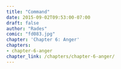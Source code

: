 ```yaml
---
title: "Command"
date: 2015-09-02T09:53:00-07:00
draft: false
author: "Rades"
comic: "fd083.jpg"
chapter: 'Chapter 6: Anger'
chapters:
- chapter-6-anger
chapter_link: /chapters/chapter-6-anger/
---
```

